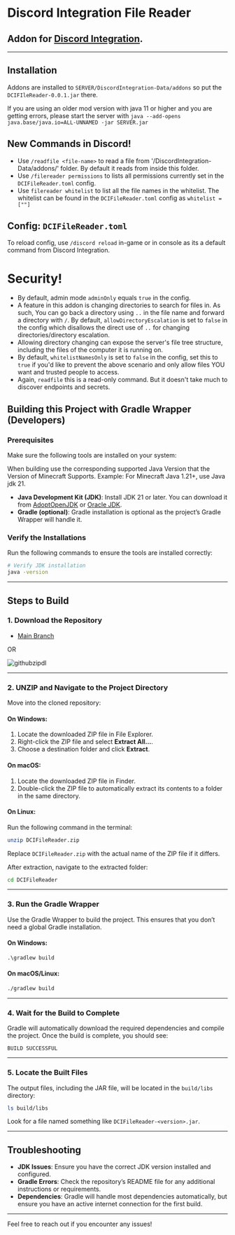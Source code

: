 # Discord Integration File Reader
## Addon for [Discord Integration](https://modrinth.com/plugin/dcintegration).
---
## Installation
Addons are installed to `SERVER/DiscordIntegration-Data/addons` so put the `DCIFIleReader-0.0.1.jar` there.

If you are using an older mod version with java 11 or higher and you are getting errors, please start the server with ``java --add-opens java.base/java.io=ALL-UNNAMED -jar SERVER.jar``

## New Commands in Discord!
- Use `/readfile <file-name>` to read a file from '/DiscordIntegration-Data/addons/' folder. By default it reads from inside this folder.
- Use `/filereader permissions` to lists all permissions currently set in the `DCIFileReader.toml` config.
- Use `filereader whitelist` to list all the file names in the whitelist. The whitelist can be found in the `DCIFileReader.toml` config as `whitelist = [""]`

## Config: `DCIFileReader.toml`
To reload config, use `/discord reload` in-game or in console as its a default command from Discord Integration.

# Security!
- By default, admin mode `adminOnly` equals `true` in the config.
- A feature in this addon is changing directories to search for files in. As such, You can go back a directory using `..` in the file name and forward a directory with `/`. By default, `allowDirectoryEscalation` is set to `false` in the config which disallows the direct use of `..` for changing directories/directory escalation.
- Allowing directory changing can expose the server's file tree structure, including the files of the computer it is running on.
- By default, `whitelistNamesOnly` is set to `false` in the config, set this to `true` if you'd like to prevent the above scenario and only allow files YOU want and trusted people to access.
- Again, `readfile` this is a read-only command. But it doesn't take much to discover endpoints and secrets.

## Building this Project with Gradle Wrapper (Developers)

### Prerequisites
Make sure the following tools are installed on your system:

When building use the corresponding supported Java Version that the Version of Minecraft Supports. Example: For Minecraft Java 1.21+, use Java jdk 21.
- **Java Development Kit (JDK)**: Install JDK 21 or later. You can download it from [AdoptOpenJDK](https://adoptopenjdk.net/) or [Oracle JDK](https://www.oracle.com/java/technologies/javase-downloads.html).
- **Gradle (optional)**: Gradle installation is optional as the project’s Gradle Wrapper will handle it.

### Verify the Installations
Run the following commands to ensure the tools are installed correctly:

```bash
# Verify JDK installation
java -version
```

---

## Steps to Build

### 1. Download the Repository
- [Main Branch](https://github.com/tbyt/dcifilereader/archive/refs/heads/main.zip)

OR

![githubzipdl](https://github.com/user-attachments/assets/93737238-b15f-4c39-a90b-e648a468c960)

---

### 2. UNZIP and Navigate to the Project Directory
Move into the cloned repository:

#### On Windows:
1. Locate the downloaded ZIP file in File Explorer.
2. Right-click the ZIP file and select **Extract All...**.
3. Choose a destination folder and click **Extract**.

#### On macOS:
1. Locate the downloaded ZIP file in Finder.
2. Double-click the ZIP file to automatically extract its contents to a folder in the same directory.

#### On Linux:
Run the following command in the terminal:
```bash
unzip DCIFileReader.zip
```
Replace `DCIFileReader.zip` with the actual name of the ZIP file if it differs.

After extraction, navigate to the extracted folder:
```bash
cd DCIFileReader
```

---

### 3. Run the Gradle Wrapper
Use the Gradle Wrapper to build the project. This ensures that you don’t need a global Gradle installation.

#### On Windows:
```cmd
.\gradlew build
```

#### On macOS/Linux:
```bash
./gradlew build
```

---

### 4. Wait for the Build to Complete
Gradle will automatically download the required dependencies and compile the project. Once the build is complete, you should see:

```
BUILD SUCCESSFUL
```

---

### 5. Locate the Built Files
The output files, including the JAR file, will be located in the `build/libs` directory:

```bash
ls build/libs
```

Look for a file named something like `DCIFileReader-<version>.jar`.

---

## Troubleshooting

- **JDK Issues**: Ensure you have the correct JDK version installed and configured.
- **Gradle Errors**: Check the repository’s README file for any additional instructions or requirements.
- **Dependencies**: Gradle will handle most dependencies automatically, but ensure you have an active internet connection for the first build.

---

Feel free to reach out if you encounter any issues!
